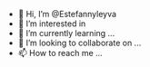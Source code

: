 - 👋 Hi, I’m @Estefannyleyva
- 👀 I’m interested in 
- 🌱 I’m currently learning ...
- 💞️ I’m looking to collaborate on ...
- 📫 How to reach me ...

<!---
Estefannyleyva/Estefannyleyva is a ✨ special ✨ repository because its `README.md` (this file) appears on your GitHub profile.
You can click the Preview link to take a look at your changes.
--->
